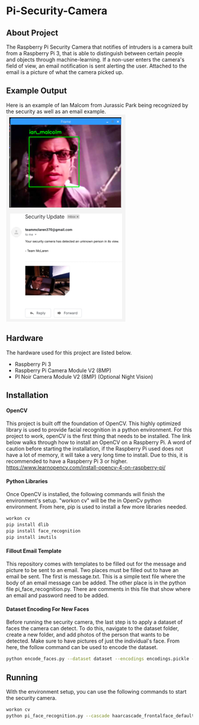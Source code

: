 # Pi-Security-Camera

## About Project
The Raspberry Pi Security Camera that notifies of intruders is a camera built from a Raspberry Pi 3, that is able to distinguish between certain people and objects through machine-learning. If a non-user enters the camera's field of view, an email notification is sent alerting the user. Attached to the email is a picture of what the camera picked up.

## Example Output
Here is an example of Ian Malcom from Jurassic Park being recognized by the security as well as an email example.
 ![Camera Example](./README_Examples/Ian_Malcom_Example.png)

## Hardware
The hardware used for this project are listed below.
- Raspberry Pi 3
- Raspberry Pi Camera Module V2 (8MP)
- PI Noir Camera Module V2 (8MP) (Optional Night Vision)

## Installation

#### OpenCV
This project is built off the foundation of OpenCV. This highly optimized library is used to provide facial recognition in a python environment. For this project to work, openCV is the first thing that needs to be installed. The link below walks through how to install an OpenCV on a Raspberry Pi. A word of caution before starting the installation, if the Raspberry Pi used does not have a lot of memory, it will take a very long time to install. Due to this, it is recommended to have a Raspberry Pi 3 or higher.
https://www.learnopencv.com/install-opencv-4-on-raspberry-pi/

#### Python Libraries
Once OpenCV is installed, the following commands will finish the environment's setup. "workon cv" will be the in OpenCv python environment. From here, pip is used to install a few more libraries needed.
``` bash
workon cv
pip install dlib
pip install face_recognition
pip install imutils
```

#### Fillout Email Template
This repository comes with templates to be filled out for the message and picture to be sent to an email. Two places must be filled out to have an email be sent. The first is message.txt. This is a simple text file where the body of an email message can be added. The other place is in the python file pi_face_recognition.py. There are comments in this file that show where an email and password need to be added.

#### Dataset Encoding For New Faces
Before running the security camera, the last step is to apply a dataset of faces the camera can detect. To do this, navigate to the dataset folder, create a new folder, and add photos of the person that wants to be detected. Make sure to have pictures of just the individual's face. From here, the follow command can be used to encode the dataset.
````bash
python encode_faces.py --dataset dataset --encodings encodings.pickle --detection-method hog
````
## Running
With the environment setup, you can use the following commands to start the security camera.
``` bash
workon cv
python pi_face_recognition.py --cascade haarcascade_frontalface_default.xml --encodings encodings.pickle
```

